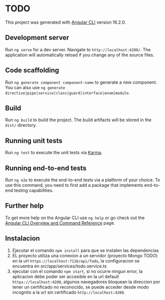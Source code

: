 # TODO

This project was generated with [Angular CLI](https://github.com/angular/angular-cli) version 16.2.0.

## Development server

Run `ng serve` for a dev server. Navigate to `http://localhost:4200/`. The application will automatically reload if you change any of the source files.

## Code scaffolding

Run `ng generate component component-name` to generate a new component. You can also use `ng generate directive|pipe|service|class|guard|interface|enum|module`.

## Build

Run `ng build` to build the project. The build artifacts will be stored in the `dist/` directory.

## Running unit tests

Run `ng test` to execute the unit tests via [Karma](https://karma-runner.github.io).

## Running end-to-end tests

Run `ng e2e` to execute the end-to-end tests via a platform of your choice. To use this command, you need to first add a package that implements end-to-end testing capabilities.

## Further help

To get more help on the Angular CLI use `ng help` or go check out the [Angular CLI Overview and Command Reference](https://angular.io/cli) page.

## Instalacion
1. Ejecutar el comando `npm install` para que se instalen las dependencias
2. EL proyecto utiliza una conexion a un servidor (proyecto Mongo TODO) en la url `https://localhost:7116/api/Todo`, la configuracion se encuentra en src/app/services/todo.service.ts
3. ejecutar con el comando `npm start`, si no ocurre ningun error, la aplicacion debe poder ser accesible en la url default `https://localhost:4200`, algunos navegadores bloquean la direccion por tener un certificado no reconocido, se puede acceder desde modo incognito a la url sin certificado `http://localhost:4200`.